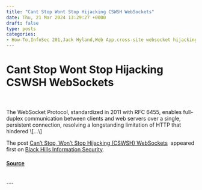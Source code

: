 ```yaml
---
title: "Cant Stop Wont Stop Hijacking CSWSH WebSockets"
date: Thu, 21 Mar 2024 13:29:27 +0000
draft: false
type: posts
categories: 
- How-To,InfoSec 201,Jack Hyland,Web App,cross-site websocket hijacking,CSWSH,SOP,websocket
---
```

# Cant Stop Wont Stop Hijacking CSWSH WebSockets

<br/>

<br/>
The WebSocket Protocol, standardized in 2011 with RFC 6455, enables full-duplex communication between clients and web servers over a single, persistent connection, resolving a longstanding limitation of HTTP that hindered \[…\]

The post [Can’t Stop, Won’t Stop Hijacking (CSWSH) WebSockets](https://www.blackhillsinfosec.com/cant-stop-wont-stop-hijacking-websockets/)  appeared first on [Black Hills Information Security](https://www.blackhillsinfosec.com).

#### [Source](https://www.blackhillsinfosec.com/cant-stop-wont-stop-hijacking-websockets/)

<br/>
---
